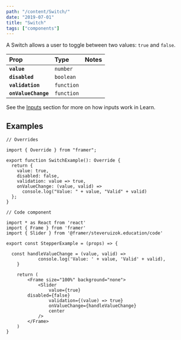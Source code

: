```yaml
---
path: "/content/Switch/"
date: "2019-07-01"
title: "Switch"
tags: ["components"]
---
```


A Switch allows a user to toggle between two values: `true` and `false`.

| Prop                | Type       | Notes |
| :------------------ | :--------- | :---- |
| **`value`**         | `number`   |       |
| **`disabled`**      | `boolean`  |       |
| **`validation`**    | `function` |       |
| **`onValueChange`** | `function` |       |

See the [Inputs](https://framer-learn-docs.netlify.com/content/Inputs) section
for more on how inputs work in Learn.

## Examples

```tsx
// Overrides

import { Override } from "framer";

export function SwitchExample(): Override {
  return {
    value: true,
    disabled: false,
    validation: value => true,
    onValueChange: (value, valid) =>
      console.log("Value: " + value, "Valid" + valid)
  };
}
```

```tsx
// Code component

import * as React from 'react'
import { Frame } from 'framer'
import { Slider } from '@framer/steveruizok.education/code'

export const StepperExample = (props) => {

  const handleValueChange = (value, valid) =>
			console.log('Value: ' + value, 'Valid' + valid),
	}

	return (
		<Frame size="100%" background="none">
			<Slider
				value={true}
        disabled={false}
				validation={(value) => true}
				onValueChange={handleValueChange}
				center
			/>
		</Frame>
	)
}
```
